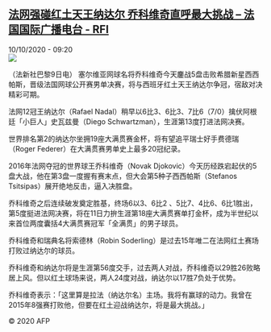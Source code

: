 <!--1602320172000-->
[法网强碰红土天王纳达尔 乔科维奇直呼最大挑战 – 法国国际广播电台 - RFI](http://www.rfi.fr//cn/contenu/20201010-%E6%B3%95%E7%BD%91%E5%BC%BA%E7%A2%B0%E7%BA%A2%E5%9C%9F%E5%A4%A9%E7%8E%8B%E7%BA%B3%E8%BE%BE%E5%B0%94-%E4%B9%94%E7%A7%91%E7%BB%B4%E5%A5%87%E7%9B%B4%E5%91%BC%E6%9C%80%E5%A4%A7%E6%8C%91%E6%88%98)
------

<div>10/10/2020 - 09:20</div><img src="https://s.rfi.fr/media/display/f990af3a-0acb-11eb-9054-005056bff430/w:310/p:16x9/spo0004b.201010152006.jpg"><div class="t-content__body u-clearfix"><p>（法新社巴黎9日电）    塞尔维亚网球名将乔科维奇今天鏖战5盘击败希腊新星西西帕斯，晋级法国网球公开赛男单决赛，将与西班牙红土天王纳达尔争冠，宿敌对决精彩可期。</p><p>    法网12冠王纳达尔（Rafael Nadal）稍早以6比3、6比3、7比6（7/0）擒伏阿根廷「小巨人」史瓦兹曼（Diego Schwartzman），生涯第13度打进法网决赛。</p><p>    世界排名第2的纳达尔坐拥19座大满贯赛金杯，将有望追平瑞士好手费德瑞（Roger Federer）在大满贯赛男单史上最多20冠纪录。</p><p>    2016年法网夺冠的世界球王乔科维奇（Novak Djokovic）今天历经跌宕起伏的5盘大战，他在第3盘一度握有赛末点，但大会第5种子西西帕斯（Stefanos Tsitsipas）展开绝地反击，逼入决胜盘。</p><p>    乔科维奇之后连续破发奠定胜基，终场6以3、6比2 、5比7、4比6、6比1胜出，第5度挺进法网决赛，将在11日力拚生涯第18座大满贯赛单打金杯，成为半世纪以来首位两度囊括4大满贯赛冠军「全满贯」的男子球员。</p><p>    乔科维奇和瑞典名将索德林（Robin Soderling）是过去15年唯二在法网红土赛场打败过纳达尔的球员。</p><p>    乔科维奇和纳达尔将是生涯第56度交手，过去两人对战，乔科维奇以29胜26败略居上风。但以红土球场来说，两人24度对战，纳达尔以17胜7负处于优势。</p><p>    乔科维奇表示：「这里算是拉法（纳达尔名）主场。我将有赢球的动力。我曾在2015年8强赛打败他，但要在红土迎战纳达尔，将是最大挑战。」</p><p class="t-copyright">© 2020 AFP</p>        </div>
